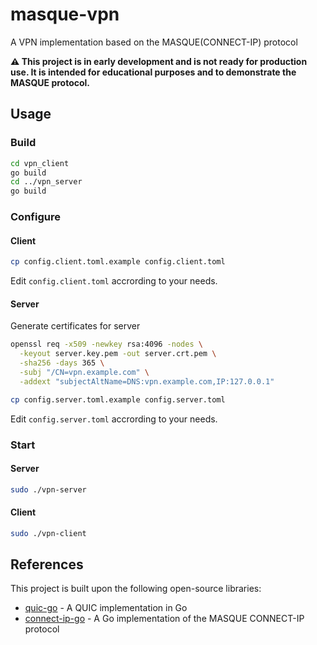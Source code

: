 # masque-vpn

A VPN implementation based on the MASQUE(CONNECT-IP) protocol

**⚠ This project is in early development and is not ready for production use. It is intended for educational purposes and to demonstrate the MASQUE protocol.**

## Usage

### Build

```bash
cd vpn_client
go build
cd ../vpn_server
go build
```

### Configure

#### Client

```bash
cp config.client.toml.example config.client.toml
```

Edit `config.client.toml` accrording to your needs.

#### Server

Generate certificates for server

```bash
openssl req -x509 -newkey rsa:4096 -nodes \
  -keyout server.key.pem -out server.crt.pem \
  -sha256 -days 365 \
  -subj "/CN=vpn.example.com" \
  -addext "subjectAltName=DNS:vpn.example.com,IP:127.0.0.1"
```

```bash
cp config.server.toml.example config.server.toml
```

Edit `config.server.toml` accrording to your needs.

### Start

#### Server

```bash
sudo ./vpn-server
```

#### Client

```bash
sudo ./vpn-client
```

## References

This project is built upon the following open-source libraries:

* [quic-go](https://github.com/quic-go/quic-go) - A QUIC implementation in Go
* [connect-ip-go](https://github.com/quic-go/connect-ip-go) - A Go implementation of the MASQUE CONNECT-IP protocol